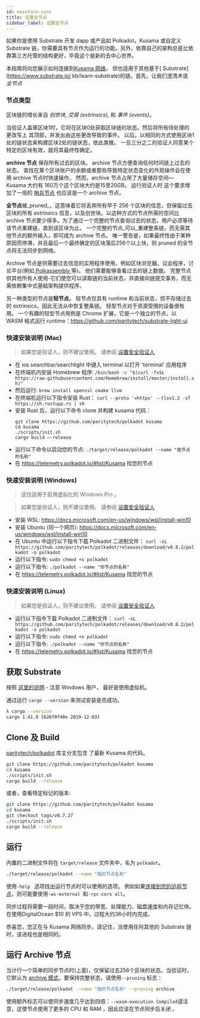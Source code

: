 ```yaml
---
id: maintain-sync
title: 设置全节点
sidebar_label: 设置全节点
---
```


如果你是使用 Substrate 开发 dapp 或产品如 Polkadot，Kusama 或自定义 Substrate 链，你需要具有节点作为运行的功能。另外，依靠自己的架构总是比依靠第三方托管的结构更好，毕竟这个是新的去中心世界。

本指南将向您展示如何连接到[Kusama 网络](https://kusama.network)， 但也适用于其他基于[ Substrate](https://www.substrate.io/ kb/learn-substrate)的链。首先，让我们澄清术语 _全节点_

### 节点类型

区块链的增长来自 _创世块_, _交易 (extrinsics)_, 和 _事件 (events)_。

当验证人盖章区块1时，它将在区块0处获取区块链的状态。然后将所有待处理的更改写上 其顶部，并发出由这些更改导致的事件。 以后，以相同的方式使用区块1处的链状态来构建区块2处的链状态，依此类推。 一旦三分之二的验证人同意某个特定的区块有效，就将其最终性确定。

**archive 节点** 保存所有过去的区块。 archive 节点方便查询任何时间链上过去的状态。 查找在某个区块账户的余额或者那些导致特定状态变化的外观操作会在使用 archive 节点时快速操作。 然而，archive 节点占用了大量储存空间― Kusama 大约有 160万个这个区块大约是15至20GB。 运行验证人时 这个要求增加了一倍的 [哨兵节点](maintain-guides-how-to-setup-sentry-node) 也应该是一个 archive 节点。

**全节点**被_pruned_，这意味着它将丢弃所有早于 256 个区块的信息，但保留过去区块的所有 extrinsics 信息，以及创世块。以这种方式的节点所需的空间比 archive 节点要少得多。为了通过一个完整的节点查询过去的状态，用户必须等待该节点重建链，直到该区块为止。 一个完整的节点_可以_重建整条链，而无需其他节点的额外输入，即可成为 archive 节点。 唯一警告是，如果最终性由于某种原因而停滞，并且最后一个最终确定的区块落后256个以上块，则 pruned 的全节点将无法同步到网络。

Archive 节点是供需要过去信息的实用程序使用，例如区块浏览器，议会程序，讨论平台(例如[ Polkassembly ](https://polkassembly.io)等)。 他们需要能够查看过去的链上数据。 完整节点供其他所有人使用-它们使您可以读取链的当前状态，并直接向链提交事务，而无需依赖集中式基础架构提供程序。

另一种类型的节点是**轻节点**。 轻节点仅具有 runtime 和当前状态，但不存储过去的 extrinsics，因此无法从中恢复整条链。 轻型节点对于资源受限的设备很有用。 一个有趣的轻型节点用例是 Chrome 扩展，它是一个独立的节点，以 WASM 格式运行 runtime：https://github.com/paritytech/substrate-light-ui

### 快速安装说明 (Mac)

> 如果您是验证人，则不建议使用。 请参阅 [设置安全验证人](maintain-guides-secure-validator)

- 在 ios searchbar/searchlight 中键入 terminal 以打开 'terminal' 应用程序
- 在终端机内安装 Homebrew 程序: `/bin/bash -c "$(curl -fsSL https://raw.githubusercontent.com/Homebrew/install/master/install.sh)"`
- 然后运行: `brew install openssl cmake llvm`
- 在终端机运行以下指令安装 Rust： `curl --proto '=https' --tlsv1.2 -sf https://sh.rustupp.rs | sh`
- 安装 Rust 后，运行以下命令 clone 并构建 kusama 代码：
  ```
  git clone https://github.com/paritytech/polkadot kusama
  cd kusama
  ./scripts/init.sh
  cargo build –-release
  ```
- 运行以下命令以启动您的节点: `./target/release/polkadot --name "我节点的名称" `
- 在 https://telemetry.polkadot.io/#list/Kusama 找您的节点

### 快速安装说明 (Windows)

> 这仅适用于启用虚拟化的 Windows Pro 。

> 如果您是验证人，则不建议使用。 请参阅 [设置安全验证人](maintain-guides-secure-validator)

- 安装 WSL: https://docs.microsoft.com/en-us/windows/wsl/install-win10
- 安装 Ubuntu (同一个网页): https://docs.microsoft.com/en-us/windows/wsl/install-win10
- 在 Ubuntu 中运行以下指令下载 Polkadot 二进制文件： `curl -sL https://github.com/paritytech/polkadot/releases/download/v0.8.2/polkadot -o polkadot`
- 运行以下指令: `sudo chmod +x polkadot`
- 运行以下指令: `./polkadot --name "你节点的名称"`
- 在 https://telemetry.polkadot.io/#list/Kusama 找您的节点

### 快速安装说明 (Linux)

> 如果您是验证人，则不建议使用。 请参阅 [设置安全验证人](maintain-guides-secure-validator)

- 运行以下指令下载 Polkadot 二进制文件： `curl -sL https://github.com/paritytech/polkadot/releases/download/v0.8.2/polkadot -o polkadot`
- 运行以下指令: `sudo chmod +x polkadot`
- 运行以下指令: `./polkadot --name "你节点的名称"`
- 在 https://telemetry.polkadot.io/#list/Kusama 找您的节点

## 获取 Substrate

按照 [这里的说明](https://www.substrate.io/kb/getting-started) - 注意 Windows 用户， 最好是使用虚拟机。

通过运行 `cargo --version` 来测试安装是否成功。

```bash
λ cargo --version
cargo 1.41.0 (626f0f40e 2019-12-03)
```

## Clone 及 Build

[paritytech/polkadot](https://github.com/paritytech/polkadot) 库主分支包含 了最新 Kusama 的代码。

```bash
git clone https://github.com/paritytech/polkadot kusama
cd kusama
./scripts/init.sh
cargo build --release
```

或者，查看特定标记的版本:

```bash
git clone https://github.com/paritytech/polkadot kusama
cd kusama
git checkout tags/v0.7.27
./scripts/init.sh
cargo build --release
```

## 运行

内置的二进制文件将在 `target/release` 文件夹中，名为 `polkadot`。

```bash
./target/release/polkadot --name "我的节点名称"
```

使用`-help ` 选项找出运行节点时可以使用的选项。 例如如果[连接到您的远程节点](maintain-wss)，则可能要使用`-ws-external `和`-rpc-cors all`。

同步过程将需要一段时间，取决于您的带宽、处理能力、磁盘速度和内存记忆体。 在使用DigitalOcean $10 的 VPS 中，过程大约36小时内完成。

恭喜您，您正在与 Kusama 网络同步。请记住，当使用任何其他的 Substrate 链时，该进程也是相同的。

## 运行 Archive 节点

当计行一个简单的同步节点时(上面)，仅保留过去256个区块的状态。当验证时，它默认为 [archive 模式](#types-of-nodes)。要保持完整状态，请使用`--pruning` 标志：

```bash
./target/release/polkadot --name "我的节点名称" --pruning archive
```

使用额外标志可以使同步速度几乎达到四倍：`--wasm-execution Compiled`请注意，这使节点使用了更多的 CPU 和 RAM ，因此应该在节点同步后关闭 。
